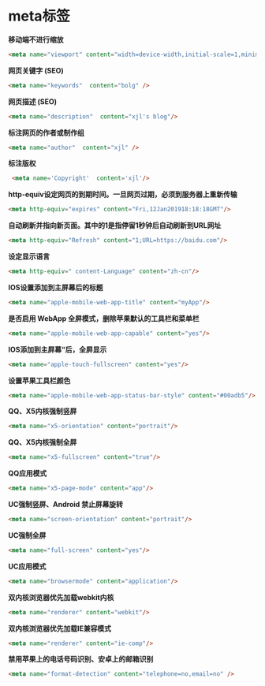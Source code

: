 # meta标签

**移动端不进行缩放**

```html 
<meta name="viewport" content="width=device-width,initial-scale=1,minimum-scale=1,maximum-scale=1,user-scalable=no,viewport-fit=cover" />
```

**网页关键字 (SEO)**

```html
<meta name="keywords"  content="bolg" />
```

**网页描述 (SEO)**

```html
<meta name="description"  content="xjl's blog"/>
```

**标注网页的作者或制作组**

```html
<meta name="author"  content="xjl" />
```

**标注版权**

```html
 <meta name='Copyright'  content='xjl'/>
```

**http-equiv设定网页的到期时间。一旦网页过期，必须到服务器上重新传输**

```html
<meta http-equiv="expires" content="Fri,12Jan201918:18:18GMT"/>
```

**自动刷新并指向新页面。其中的1是指停留1秒钟后自动刷新到URL网址**
```html
<meta http-equiv="Refresh" content="1;URL=https://baidu.com"/>
```

**设定显示语言**
```html
<meta http-equiv=" content-Language" content="zh-cn"/> 
```

**IOS设置添加到主屏幕后的标题**
```html
<meta name="apple-mobile-web-app-title" content="myApp"/>
```

**是否启用 WebApp 全屏模式，删除苹果默认的工具栏和菜单栏**
```html
<meta name="apple-mobile-web-app-capable" content="yes"/>
```

**IOS添加到主屏幕“后，全屏显示**
```html
<meta name="apple-touch-fullscreen" content="yes"/>
```

**设置苹果工具栏颜色**
```html
<meta name="apple-mobile-web-app-status-bar-style" content="#00adb5"/>
```

**QQ、X5内核强制竖屏**
```html
<meta name="x5-orientation" content="portrait"/>
```

**QQ、X5内核强制全屏**
```html
<meta name="x5-fullscreen" content="true"/>
```

**QQ应用模式**
```html
<meta name="x5-page-mode" content="app"/>
```

**UC强制竖屏、Android 禁止屏幕旋转**
```html
<meta name="screen-orientation" content="portrait"/>
```

**UC强制全屏**
```html
<meta name="full-screen" content="yes"/>
```

**UC应用模式**
```html
<meta name="browsermode" content="application"/>
```

**双内核浏览器优先加载webkit内核**
```html
<meta name="renderer" content="webkit"/>
```

**双内核浏览器优先加载IE兼容模式**
```html
<meta name="renderer" content="ie-comp"/>
```

**禁用苹果上的电话号码识别、安卓上的邮箱识别**
```html
<meta name="format-detection" content="telephone=no,email=no" />
```